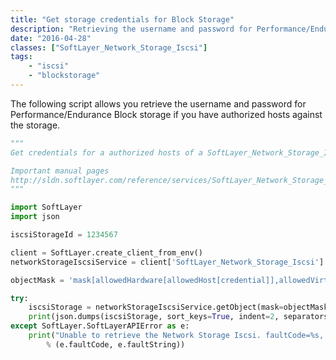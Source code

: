 ```yaml
---
title: "Get storage credentials for Block Storage"
description: "Retrieving the username and password for Performance/Endurance Block storage"
date: "2016-04-28"
classes: ["SoftLayer_Network_Storage_Iscsi"]
tags:
    - "iscsi"
    - "blockstorage"
---
```


The following script allows you retrieve the username and password for Performance/Endurance Block storage if you have authorized hosts against the storage.

```python
"""
Get credentials for a authorized hosts of a SoftLayer_Network_Storage_Iscsi 

Important manual pages
http://sldn.softlayer.com/reference/services/SoftLayer_Network_Storage_Iscsi
"""

import SoftLayer
import json

iscsiStorageId = 1234567

client = SoftLayer.create_client_from_env()
networkStorageIscsiService = client['SoftLayer_Network_Storage_Iscsi']

objectMask = 'mask[allowedHardware[allowedHost[credential]],allowedVirtualGuests[allowedHost[credential]]]'

try:
    iscsiStorage = networkStorageIscsiService.getObject(mask=objectMask, id=iscsiStorageId)
    print(json.dumps(iscsiStorage, sort_keys=True, indent=2, separators=(',', ': ')))
except SoftLayer.SoftLayerAPIError as e:
    print("Unable to retrieve the Network Storage Iscsi. faultCode=%s, faultString=%s"
        % (e.faultCode, e.faultString))

```
